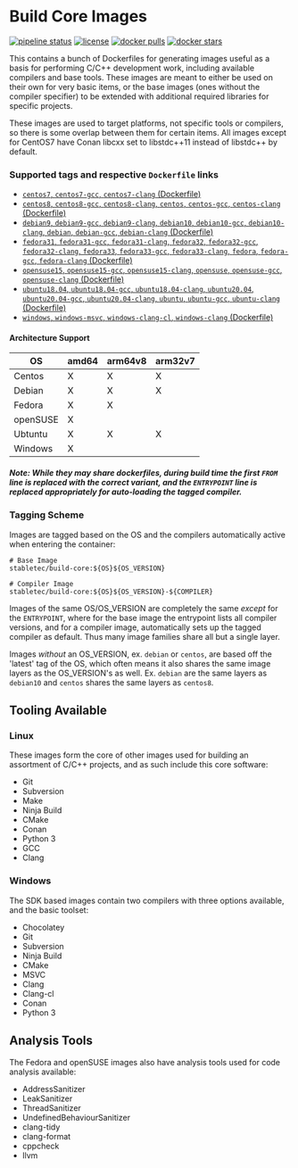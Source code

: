 # Build Core Images

[![pipeline status](https://git.stabletec.com/docker/build-core/badges/master/pipeline.svg)](https://git.stabletec.com/docker/build-core/commits/master)
[![license](https://img.shields.io/badge/license-Apache%202.0-blue.svg)](https://git.stabletec.com/docker/build-core/blob/master/LICENSE)
[![docker pulls](https://img.shields.io/docker/pulls/stabletec/build-core.svg)](https://hub.docker.com/r/stabletec/build-core/)
[![docker stars](https://img.shields.io/docker/stars/stabletec/build-core.svg)](https://hub.docker.com/r/stabletec/build-core/)

This contains a bunch of Dockerfiles for generating images useful as a basis for performing C/C++ development work, including available compilers and base tools. These images are meant to either be used on their own for very basic items, or the base images (ones without the compiler specifier) to be extended with additional required libraries for specific projects.

These images are used to target platforms, not specific tools or compilers, so there is some overlap between them for certain items. All images except for CentOS7 have Conan libcxx set to libstdc++11 instead of libstdc++ by default.

### Supported tags and respective `Dockerfile` links

- [`centos7`, `centos7-gcc`, `centos7-clang` (Dockerfile)](https://git.stabletec.com/docker/build-core/blob/master/centos/centos-7/Dockerfile)
- [`centos8`, `centos8-gcc`, `centos8-clang`, `centos`, `centos-gcc`, `centos-clang` (Dockerfile)](https://git.stabletec.com/docker/build-core/blob/master/centos/centos-8/Dockerfile)
- [`debian9`, `debian9-gcc`, `debian9-clang`, `debian10`, `debian10-gcc`, `debian10-clang`, `debian`, `debian-gcc`, `debian-clang` (Dockerfile)](https://git.stabletec.com/docker/build-core/blob/master/debian/debian-9/Dockerfile)
- [`fedora31`, `fedora31-gcc`, `fedora31-clang`, `fedora32`, `fedora32-gcc`, `fedora32-clang`, `fedora33`, `fedora33-gcc`, `fedora33-clang`, `fedora`, `fedora-gcc`, `fedora-clang` (Dockerfile)](https://git.stabletec.com/docker/build-core/blob/master/fedora/fedora-31/Dockerfile)
- [`opensuse15`, `opensuse15-gcc`, `opensuse15-clang`, `opensuse`, `opensuse-gcc`, `opensuse-clang` (Dockerfile)](https://git.stabletec.com/docker/build-core/blob/master/opensuse/opensuseleap-15/Dockerfile)
- [`ubuntu18.04`, `ubuntu18.04-gcc`, `ubuntu18.04-clang`, `ubuntu20.04`, `ubuntu20.04-gcc`, `ubuntu20.04-clang`, `ubuntu`, `ubuntu-gcc`, `ubuntu-clang` (Dockerfile)](https://git.stabletec.com/docker/build-core/blob/master/ubuntu/ubuntu-18.04/Dockerfile)
- [`windows`, `windows-msvc`, `windows-clang-cl`, `windows-clang` (Dockerfile)](https://git.stabletec.com/docker/build-core/blob/master/windows/Dockerfile)

#### Architecture Support

| OS       | amd64 | arm64v8 | arm32v7 |
| -------- | ----- | ------- | ------- |
| Centos   | X     | X       | X       |
| Debian   | X     | X       | X       |
| Fedora   | X     | X       |         |
| openSUSE | X     |         |         |
| Ubtuntu  | X     | X       | X       |
| Windows  | X     |         |         |

##### Note: While they may share dockerfiles, during build time the first `FROM` line is replaced with the correct variant, and the `ENTRYPOINT` line is replaced appropriately for auto-loading the tagged compiler.

### Tagging Scheme

Images are tagged based on the OS and the compilers automatically active when entering the container:
```
# Base Image
stabletec/build-core:${OS}${OS_VERSION}

# Compiler Image
stabletec/build-core:${OS}${OS_VERSION}-${COMPILER}
```

Images of the same OS/OS_VERSION are completely the same *except* for the `ENTRYPOINT`, where for the base image the entrypoint lists all compiler versions, and for a compiler image, automatically sets up the tagged compiler as default. Thus many image families share all but a single layer.

Images *without* an OS_VERSION, ex. `debian` or `centos`, are based off the 'latest' tag of the OS, which often means it also shares the same image layers as the OS_VERSION's as well. Ex. `debian` are the same layers as `debian10` and `centos` shares the same layers as `centos8`.

## Tooling Available

### Linux

These images form the core of other images used for building an assortment of C/C++ projects, and as such include this core software:
- Git
- Subversion
- Make
- Ninja Build
- CMake
- Conan
- Python 3
- GCC
- Clang

### Windows

The SDK based images contain two compilers with three options available, and the basic toolset:
- Chocolatey
- Git
- Subversion
- Ninja Build
- CMake
- MSVC
- Clang
- Clang-cl
- Conan
- Python 3

## Analysis Tools

The Fedora and openSUSE images also have analysis tools used for code analysis available:
- AddressSanitizer
- LeakSanitizer
- ThreadSanitizer
- UndefinedBehaviourSanitizer
- clang-tidy
- clang-format
- cppcheck
- llvm
